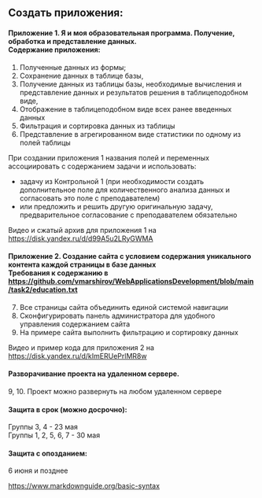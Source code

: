 ## Создать приложения:

#### Приложение 1. Я и моя образовательная программа. Получение, обработка и представление данных. <br>Содержание приложения: 
1. Полученные данных из формы; 
2. Cохранение данных в таблице базы, 
3. Получение данных из таблицы базы,   необходимые вычисления и представление данных  и результатов решения в таблицеподобном виде,
4. Отображение в таблицеподобном виде всех ранее введенных данных 
5. Фильтрация и сортировка данных из таблицы
6. Представление в агрегированном виде статистики  по одному из полей таблицы
 
При создании приложения 1 названия полей и переменных ассоциировать с содержанием задачи и  использовать:
- задачу  из Контрольной 1 (при необходимости создать дополнительное поле для количественного анализа данных  и согласовать это поле с преподавателем) 
- или предложить  и решить другую оригинальную задачу, предварительное  согласование с преподавателем обязательно  

Видео и сжатый архив  для приложения 1  на  https://disk.yandex.ru/d/d99A5u2LRyGWMA




#### Приложение 2. Создание сайта с условием содержания  уникального контента каждой страницы в базе данных <br>Требования к содержанию в https://github.com/vmarshirov/WebApplicationsDevelopment/blob/main/task2/education.txt

7. Все страницы сайта объединить единой системой навигации
8. Сконфигурировать панель администратора для удобного управления содержанием сайта
9. На примере сайта выполнить фильтрацию и сортировку данных 

Видео и пример кода для приложения 2 на https://disk.yandex.ru/d/kImERUePrlMR8w

#### Разворачивание проекта на удаленном сервере.

9, 10. Проект можно развернуть на любом удаленном сервере

#### Защита в срок (можно досрочно):
Группы 3, 4 - 23 мая
<br>Группы 1, 2, 5, 6, 7 - 30 мая
####  Защита  с опозданием:
6 июня и позднее
 
https://www.markdownguide.org/basic-syntax

